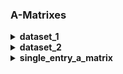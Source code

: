 ### A-Matrixes

<details >
<summary>
<h4 style="display:inline;">
dataset_1
</h4>
</summary>

##### megacomplex_parallel_decay:

<table>
<thead>
<tr><th>species<br>initial concentration<br>lifetime↓  </th><th>species_1<br>1<br>&nbsp;  </th><th>species_2<br>1<br>&nbsp;  </th><th>species_3<br>1<br>&nbsp;  </th><th>Sum  </th></tr>
</thead>
<tbody>
<tr><td>2                                              </td><td>0.33                      </td><td>                          </td><td>                          </td><td>0.33 </td></tr>
<tr><td>3.33                                           </td><td>                          </td><td>0.33                      </td><td>                          </td><td>0.33 </td></tr>
<tr><td>10                                             </td><td>                          </td><td>                          </td><td>0.33                      </td><td>0.33 </td></tr>
<tr><td>Sum                                            </td><td>0.33                      </td><td>0.33                      </td><td>0.33                      </td><td>1    </td></tr>
</tbody>
</table>
</details>
<details >
<summary>
<h4 style="display:inline;">
dataset_2
</h4>
</summary>

##### megacomplex_sequential_decay:

<table>
<thead>
<tr><th>species<br>initial concentration<br>lifetime↓  </th><th>species_1<br>1<br>&nbsp;  </th><th>species_2<br>0<br>&nbsp;  </th><th>species_3<br>0<br>&nbsp;  </th><th>Sum  </th></tr>
</thead>
<tbody>
<tr><td>2                                              </td><td>1                         </td><td>-2.50                     </td><td>1.87                      </td><td>0.37 </td></tr>
<tr><td>3.33                                           </td><td>                          </td><td>2.50                      </td><td>-3.75                     </td><td>-1.25</td></tr>
<tr><td>10                                             </td><td>                          </td><td>                          </td><td>1.88                      </td><td>1.88 </td></tr>
<tr><td>Sum                                            </td><td>1                         </td><td>                          </td><td>-4.44e-16                 </td><td>1.00 </td></tr>
</tbody>
</table>
</details>
<details >
<summary>
<h4 style="display:inline;">
single_entry_a_matrix
</h4>
</summary>

##### single_entry:

<table>
<thead>
<tr><th>species<br>initial concentration<br>lifetime↓  </th><th>species_1<br>1<br>&nbsp;  </th><th>Sum  </th></tr>
</thead>
<tbody>
<tr><td>2                                              </td><td>1                         </td><td>1    </td></tr>
<tr><td>Sum                                            </td><td>1                         </td><td>1    </td></tr>
</tbody>
</table>
</details>
